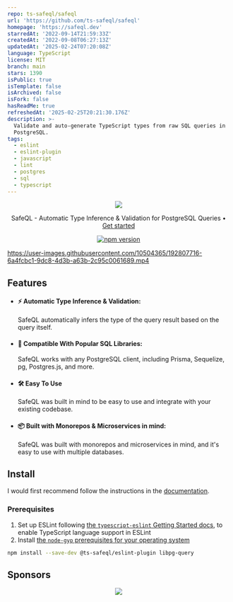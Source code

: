```yaml
---
repo: ts-safeql/safeql
url: 'https://github.com/ts-safeql/safeql'
homepage: 'https://safeql.dev'
starredAt: '2022-09-14T21:59:33Z'
createdAt: '2022-09-08T06:27:13Z'
updatedAt: '2025-02-24T07:20:08Z'
language: TypeScript
license: MIT
branch: main
stars: 1390
isPublic: true
isTemplate: false
isArchived: false
isFork: false
hasReadMe: true
refreshedAt: '2025-02-25T20:21:30.176Z'
description: >-
  Validate and auto-generate TypeScript types from raw SQL queries in
  PostgreSQL.
tags:
  - eslint
  - eslint-plugin
  - javascript
  - lint
  - postgres
  - sql
  - typescript
---
```


<p align="center">
  <img src="/docs/public/safeql-og.jpg">
</p>
<p align="center">
  SafeQL - Automatic Type Inference & Validation for PostgreSQL Queries • <a href="https://safeql.dev" height="50px">Get started</a>
</p>

<p align="center">
  <a href="https://www.npmjs.com/package/@ts-safeql/eslint-plugin">
    <img src="https://badge.fury.io/js/@ts-safeql%2Feslint-plugin.svg" alt="npm version" />
  </a>
</p>

https://user-images.githubusercontent.com/10504365/192807716-6a4fcbc1-9dc8-4d3b-a63b-2c95c0061689.mp4

## Features

- #### ⚡️ Automatic Type Inference & Validation:
  SafeQL automatically infers the type of the query result based on the query itself.

- #### 🖖 Compatible With Popular SQL Libraries:
  SafeQL works with any PostgreSQL client, including Prisma, Sequelize, pg, Postgres.js, and more.

- #### 🛠️ Easy To Use
  SafeQL was built in mind to be easy to use and integrate with your existing codebase.

- #### 📦 Built with Monorepos & Microservices in mind:
  SafeQL was built with monorepos and microservices in mind, and it's easy to use with multiple databases.

## Install

I would first recommend follow the instructions in the [documentation](https://www.safeql.dev/guide/getting-started.html).

### Prerequisites

1. Set up ESLint following [the `typescript-eslint` Getting Started docs](https://typescript-eslint.io/getting-started), to enable TypeScript language support in ESLint
2. Install [the `node-gyp` prerequisites for your operating system](https://github.com/nodejs/node-gyp#on-unix)

```bash
npm install --save-dev @ts-safeql/eslint-plugin libpg-query
```

## Sponsors

<p align="center">
	<a href="https://github.com/sponsors/Newbie012">
		<img src="https://cdn.jsdelivr.net/gh/newbie012/sponsors/sponsors.svg">
	</a>
</p>
